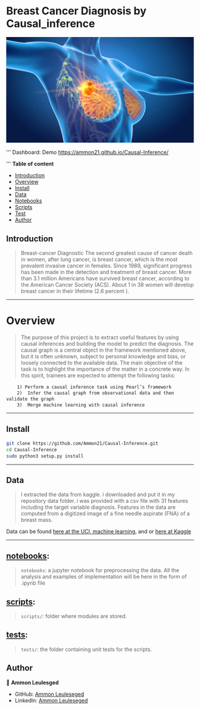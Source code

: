 # Breast Cancer Diagnosis by Causal_inference

![lidar-heatmap](bc.jpg)

'''
Dashboard: Demo 
https://ammon21.github.io/Causal-Inference/

'''
**Table of content**

- [Introduction](#introduction)
- [Overview](#overview)
- [Install](#install)
- [Data](#data)
- [Notebooks](#notebooks)
- [Scripts](#scripts)
- [Test](#test)
- [Author](#Author)

## Introduction

> Breast-cancer Diagnostic The second greatest cause of cancer death in women, after lung cancer, is breast cancer, which is the most prevalent invasive cancer in females. Since 1989, significant progress has been made in the detection and treatment of breast cancer. More than 3.1 million Americans have survived breast cancer, according to the American Cancer Society (ACS). About 1 in 38 women will develop breast cancer in their lifetime (2.6 percent ).


<hr>

# Overview

> The purpose of this project is to extract useful features by using causal inferences and building the model to predict the diagnosis. The causal graph is a central object in the framework mentioned above, but it is often unknown, subject to personal knowledge and bias, or loosely connected to the available data. The main objective of the task is to highlight the importance of the matter in a concrete way. In this spirit, trainees are expected to attempt the following tasks:

        1) Perform a causal inference task using Pearl’s framework
        2)  Infer the causal graph from observational data and then validate the graph
        3)  Merge machine learning with causal inference

<hr>

## Install

```bash
git clone https://github.com/Ammon21/Causal-Inference.git
cd Causal-Inference
sudo python3 setup.py install
```

<hr>

## Data

 > I extracted the data from kaggle. i downloaded and put it in my repository data folder. i was  provided with a csv file with 31 features including the target variable diagnosis. Features in the data are computed from a digitized image of a fine needle aspirate (FNA) of a breast mass.

 Data can be found [here at the UCI, machine learning](https://archive.ics.uci.edu/ml/datasets/Breast+Cancer+Wisconsin+%28Diagnostic%29), and or [here at Kaggle](https://www.kaggle.com/datasets/uciml/breast-cancer-wisconsin-data)

 <hr>

## [notebooks](notebooks):

> `notebooks`: a jupyter notebook for preprocessing the data.
   All the analysis and examples of implementation will be here in the form of .ipynb file

## [scripts](scripts):

> `scripts/`: folder where modules are stored. 

## [tests](tests):

> `tests/`: the folder containing unit tests for the scripts.

## Author

👤 **Ammon Leulesged**

- GitHub: [Ammon Leuleseged](https://github.com/Ammon21)
- LinkedIn: [Ammon Leuleseged](https://www.linkedin.com/in/ammon-leulseged-3502a3205/)


